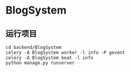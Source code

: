 # BlogSystem

## 运行项目
```
cd backend/BlogSystem
celery -A BlogSystem worker -l info -P gevent
celery -A BlogSystem beat -l info 
python manage.py runserver
```

